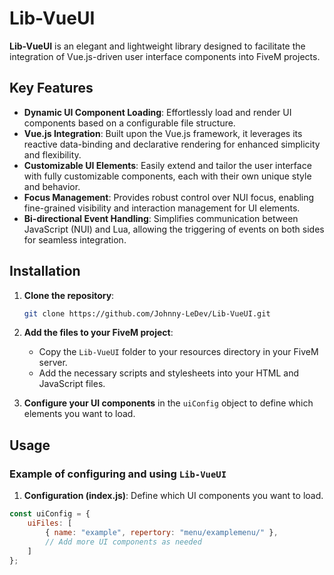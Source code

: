 # Lib-VueUI

**Lib-VueUI** is an elegant and lightweight library designed to facilitate the integration of Vue.js-driven user interface components into FiveM projects. 

## Key Features

- **Dynamic UI Component Loading**: Effortlessly load and render UI components based on a configurable file structure.
- **Vue.js Integration**: Built upon the Vue.js framework, it leverages its reactive data-binding and declarative rendering for enhanced simplicity and flexibility.
- **Customizable UI Elements**: Easily extend and tailor the user interface with fully customizable components, each with their own unique style and behavior.
- **Focus Management**: Provides robust control over NUI focus, enabling fine-grained visibility and interaction management for UI elements.
- **Bi-directional Event Handling**: Simplifies communication between JavaScript (NUI) and Lua, allowing the triggering of events on both sides for seamless integration.

## Installation

1. **Clone the repository**:
    ```bash
    git clone https://github.com/Johnny-LeDev/Lib-VueUI.git
    ```

2. **Add the files to your FiveM project**:
   - Copy the `Lib-VueUI` folder to your resources directory in your FiveM server.
   - Add the necessary scripts and stylesheets into your HTML and JavaScript files.

3. **Configure your UI components** in the `uiConfig` object to define which elements you want to load.

## Usage

### Example of configuring and using `Lib-VueUI`

1. **Configuration (index.js)**: Define which UI components you want to load.

```js
const uiConfig = {
    uiFiles: [
        { name: "example", repertory: "menu/examplemenu/" },
        // Add more UI components as needed
    ]
};


